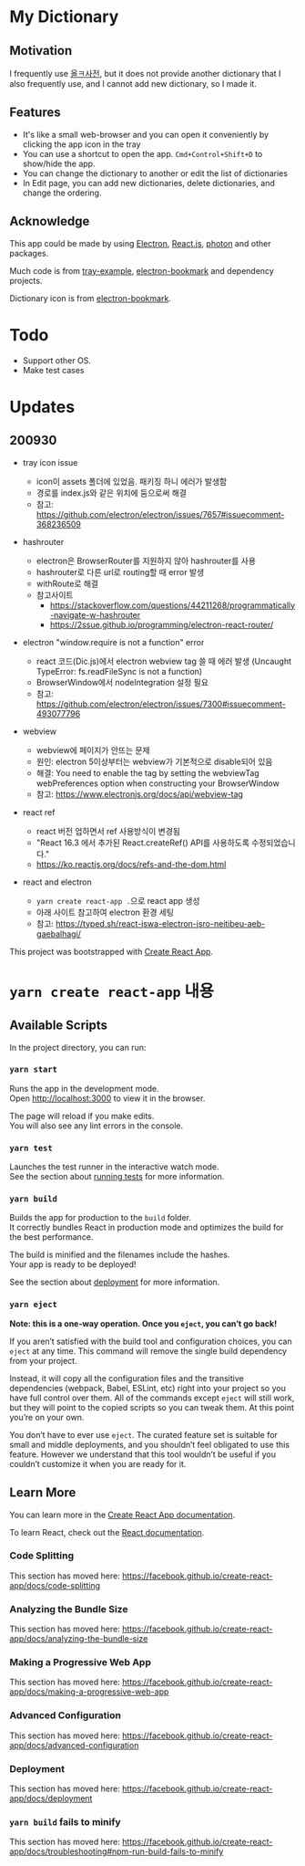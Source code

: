 # My Dictionary

## Motivation

I frequently use [올ㅋ사전](http://allkdic.xoul.kr/), but it does not provide another dictionary that I also frequently use, and I cannot add new dictionary, so I made it.

## Features
- It's like a small web-browser and you can open it conveniently by clicking the app icon in the tray
- You can use a shortcut to open the app. `Cmd+Control+Shift+D` to show/hide the app.
- You can change the dictionary to another or edit the list of dictionaries
- In Edit page, you can add new dictionaries, delete dictionaries, and change the ordering.

## Acknowledge

This app could be made by using [Electron](https://electronjs.org/), [React.js](https://reactjs.org/), [photon](http://photonkit.com) and other packages.

Much code is from [tray-example](https://github.com/kevinsawicki/tray-example), [electron-bookmark](https://github.com/2woongjae/electron-bookmark) and dependency projects.

Dictionary icon is from [electron-bookmark](https://github.com/2woongjae/electron-bookmark).

# Todo

- Support other OS.
- Make test cases

# Updates

## 200930
- tray icon issue 
    - icon이 assets 폴더에 있었음. 패키징 하니 에러가 발생함
    - 경로를 index.js와 같은 위치에 둠으로써 해결
    - 참고: https://github.com/electron/electron/issues/7657#issuecomment-368236509
- hashrouter
    - electron은 BrowserRouter를 지원하지 않아 hashrouter를 사용
    - hashrouter로 다른 url로 routing할 때 error 발생
    - withRoute로 해결
    - 참고사이트
        - https://stackoverflow.com/questions/44211268/programmatically-navigate-w-hashrouter
        - https://2ssue.github.io/programming/electron-react-router/
- electron "window.require is not a function" error
    - react 코드(Dic.js)에서 electron webview tag 쓸 때 에러 발생 (Uncaught TypeError: fs.readFileSync is not a function)
    - BrowserWindow에서 nodeIntegration 설정 필요
    - 참고: https://github.com/electron/electron/issues/7300#issuecomment-493077796
- webview
    - webview에 페이지가 안뜨는 문제
    - 원인: electron 5이상부터는 webview가 기본적으로 disable되어 있음
    - 해결: You need to enable the tag by setting the webviewTag webPreferences option when constructing your BrowserWindow
    - 참고: https://www.electronjs.org/docs/api/webview-tag

- react ref
    - react 버전 업하면서 ref 사용방식이 변경됨
    - "React 16.3 에서 추가된 React.createRef() API를 사용하도록 수정되었습니다."
    - https://ko.reactjs.org/docs/refs-and-the-dom.html

- react and electron
    - `yarn create react-app .`으로 react app 생성
    - 아래 사이트 참고하여 electron 환경 세팅
    - 참고: https://typed.sh/react-jswa-electron-jsro-neitibeu-aeb-gaebalhagi/

This project was bootstrapped with [Create React App](https://github.com/facebook/create-react-app).


# 

# `yarn create react-app` 내용

## Available Scripts

In the project directory, you can run:

### `yarn start`

Runs the app in the development mode.<br />
Open [http://localhost:3000](http://localhost:3000) to view it in the browser.

The page will reload if you make edits.<br />
You will also see any lint errors in the console.

### `yarn test`

Launches the test runner in the interactive watch mode.<br />
See the section about [running tests](https://facebook.github.io/create-react-app/docs/running-tests) for more information.

### `yarn build`

Builds the app for production to the `build` folder.<br />
It correctly bundles React in production mode and optimizes the build for the best performance.

The build is minified and the filenames include the hashes.<br />
Your app is ready to be deployed!

See the section about [deployment](https://facebook.github.io/create-react-app/docs/deployment) for more information.

### `yarn eject`

**Note: this is a one-way operation. Once you `eject`, you can’t go back!**

If you aren’t satisfied with the build tool and configuration choices, you can `eject` at any time. This command will remove the single build dependency from your project.

Instead, it will copy all the configuration files and the transitive dependencies (webpack, Babel, ESLint, etc) right into your project so you have full control over them. All of the commands except `eject` will still work, but they will point to the copied scripts so you can tweak them. At this point you’re on your own.

You don’t have to ever use `eject`. The curated feature set is suitable for small and middle deployments, and you shouldn’t feel obligated to use this feature. However we understand that this tool wouldn’t be useful if you couldn’t customize it when you are ready for it.

## Learn More

You can learn more in the [Create React App documentation](https://facebook.github.io/create-react-app/docs/getting-started).

To learn React, check out the [React documentation](https://reactjs.org/).

### Code Splitting

This section has moved here: https://facebook.github.io/create-react-app/docs/code-splitting

### Analyzing the Bundle Size

This section has moved here: https://facebook.github.io/create-react-app/docs/analyzing-the-bundle-size

### Making a Progressive Web App

This section has moved here: https://facebook.github.io/create-react-app/docs/making-a-progressive-web-app

### Advanced Configuration

This section has moved here: https://facebook.github.io/create-react-app/docs/advanced-configuration

### Deployment

This section has moved here: https://facebook.github.io/create-react-app/docs/deployment

### `yarn build` fails to minify

This section has moved here: https://facebook.github.io/create-react-app/docs/troubleshooting#npm-run-build-fails-to-minify
